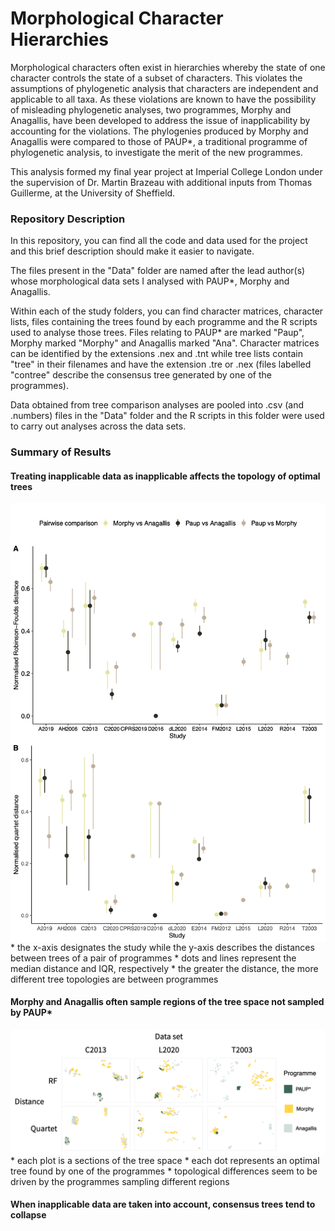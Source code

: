 # Morphological Character Hierarchies

Morphological characters often exist in hierarchies whereby the state of one character controls the state of a subset of characters. This violates the assumptions of phylogenetic analysis that characters are independent and applicable to all taxa. As these violations are known to have the possibility of misleading phylogenetic analyses, two programmes, Morphy and Anagallis, have been developed to address the issue of inapplicability by accounting for the violations. The phylogenies produced by Morphy and Anagallis were compared to those of PAUP*, a traditional programme of phylogenetic analysis, to investigate the merit of the new programmes.

This analysis formed my final year project at Imperial College London under the supervision of Dr. Martin Brazeau with additional inputs from Thomas Guillerme, at the University of Sheffield.


### Repository Description
In this repository, you can find all the code and data used for the project and this brief description should make it easier to navigate.

The files present in the "Data" folder are named after the lead author(s) whose morphological data sets I analysed with PAUP*, Morphy and Anagallis.

Within each of the study folders, you can find character matrices, character lists, files containing the trees found by each programme and the R scripts used to analyse those trees.
Files relating to PAUP* are marked "Paup", Morphy marked "Morphy" and Anagallis marked "Ana".
Character matrices can be identified by the extensions .nex and .tnt while tree lists contain "tree" in their filenames and have the extension .tre or .nex (files labelled "contree" describe the consensus tree generated by one of the programmes).

Data obtained from tree comparison analyses are pooled into .csv (and .numbers) files in the "Data" folder and the R scripts in this folder were used to carry out analyses across the data sets.


### Summary of Results
#### Treating inapplicable data as inapplicable affects the topology of optimal trees
<img align="middle" src="Figures/distances by study.png" width="700">
* the x-axis designates the study while the y-axis describes the distances between trees of a pair of programmes
* dots and lines represent the median distance and IQR, respectively
* the greater the distance, the more different tree topologies are between programmes

#### Morphy and Anagallis often sample regions of the tree space not sampled by PAUP*
<img align="middle" src="Figures/MDS.png" width="800">
* each plot is a sections of the tree space
* each dot represents an optimal tree found by one of the programmes
* topological differences seem to be driven by the programmes sampling different regions

#### When inapplicable data are taken into account, consensus trees tend to collapse


